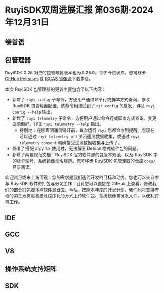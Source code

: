 # RuyiSDK双周进展汇报  第036期·2024年12月31日

## 卷首语

## 包管理器

RuyiSDK 0.25 对应的包管理器版本也为 0.25.0，已于今日发布。您可移步
[GitHub Releases][ruyi-0.25.0-gh] 或 [ISCAS 镜像源][ruyi-0.25.0-iscas]下载体验。

[ruyi-0.25.0-gh]: https://github.com/ruyisdk/ruyi/releases/tag/0.25.0
[ruyi-0.25.0-iscas]: https://mirror.iscas.ac.cn/ruyisdk/ruyi/releases/0.25.0/

本次 RuyiSDK 包管理器的更新主要包含了以下内容：

* 新增了 `ruyi config` 子命令，方便用户通过命令行或脚本方式查询、修改 RuyiSDK 包管理器配置。该命令用法受到了 `git config` 的启发，详见 `ruyi config --help` 输出。
* 新增了 `ruyi telemetry` 子命令，方便用户通过命令行或脚本方式查询、变更遥测偏好。详见 `ruyi telemetry --help` 输出。
    * 特别地：在您表明遥测偏好前，每次运行 `ruyi` 您都会收到提醒。您现在可以通过 `ruyi telemetry off` 关闭遥测数据收集，或通过 `ruyi telemetry consent` 明确接受遥测数据收集与上传了。
* 修复了搭配 arpy 1.x 使用时，无法解压 Debian 格式软件包的问题。
* 新增了两篇规范文档：RuyiSDK 官方软件源的包版本规范，以及 RuyiSDK 中的板卡型号、系统镜像命名规范。您可移步 RuyiSDK 包管理器的仓库 `docs/` 目录阅读。

欢迎试用或来上游围观；您的需求是我们迭代开发的目标和动力。您也可以亲自参与
RuyiSDK 软件的打包与分发工作：目前您可以直接在 GitHub 上查看、修改我们的[部分打包脚本](https://github.com/ruyisdk/ruyici)与[软件源仓库](https://github.com/ruyisdk/packages-index)。今后，按照本年度的开发计划，我们也将支持有权的第三方贡献者通过程序化的方式上传软件包、系统镜像等分发文件，以便利打包工作。

## IDE

## GCC

## V8

## 操作系统支持矩阵

## SDK
